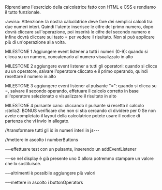 Riprendiamo l'esercizio della calcolatrice fatto con HTML e CSS e rendiamo il tutto funzionale.

:avviso: Attenzione: la nostra calcolatrice deve fare dei semplici calcoli tra due numeri interi. Quindi l'utente inserisce le cifre del primo numero, dopo dovrà cliccare sull'operazione, poi inserirà le cifre del secondo numero e infine dovrà cliccare sul tasto = per vedere il risultato. Non si può applicare più di un'operazione alla volta.

MILESTONE 1
Aggiungere event listener a tutti i numeri (0-9): quando si clicca su un numero, concatenarlo al numero visualizzato in alto

MILESTONE 2
aggiungere event listener a tutti gli operatori: quando si clicca su un operatore, salvare l'operatore cliccato e il primo operando, quindi resettare il numero in alto

MILESTONE 3
aggiungere event listener al pulsante "=": quando si clicca su =, salvare il secondo operando, effetuare il calcolo corretto in base all'operatore selezionato e visualizzare il risultato in alto

MILESTONE 4
pulsante canc: cliccando il pulsante si resetta il calcolo
:stella2: BONUS
verificare che non si stia cercando di dividere per 0
Se non avete completato il layout della calcolatrice potete usare il codice di partenza che vi invio in allegato.



//transformare tutti gli id in numeri interi in js---

//mettere in ascolto i numberButtons

---effettuare test con un pulsante, inserendo un addEventListener

---se nel display è già presente uno 0 allora potremmo stampare un  valore che lo sostituisce.

---altrimenti è possibile aggiungere più valori

---mettere in ascolto i buttonOperators






